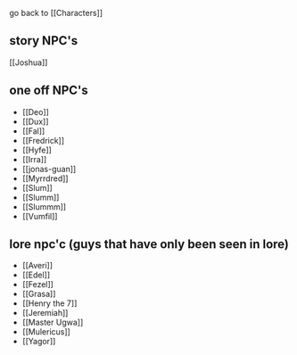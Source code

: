 go back to [[Characters]]
## story NPC's

[[Joshua]]
## one off NPC's

- [[Deo]]
- [[Dux]]
- [[Fal]]
- [[Fredrick]]
- [[Hyfe]]
- [[Irra]]
- [[jonas-guan]]
- [[Myrrdred]]
- [[Slum]]
- [[Slumm]]
- [[Slummm]]
- [[Vumfil]]

## lore npc'c (guys that have only been seen in lore)

- [[Averi]]
- [[Edel]]
- [[Fezel]]
- [[Grasa]]
- [[Henry the 7]]
- [[Jeremiah]]
- [[Master Ugwa]]
- [[Mulericus]]
- [[Yagor]]


